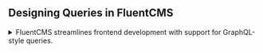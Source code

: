

## **Designing Queries in FluentCMS**
<details> <summary> FluentCMS streamlines frontend development with support for GraphQL-style queries. </summary>

### Requirements

#### 1. Retrieve all related data with one API call
As shown in the screenshot below, we aim to design a course detail page. In addition to displaying basic course information, 
the page should also show related entity data, such as:
- Teacher's bio and skills
- Course-related materials, such as videos   
![Course](https://raw.githubusercontent.com/fluent-cms/fluent-cms/doc/doc/screenshots/page-course.png)
#### 2. Filter data by related entity
In the example below, when displaying a skill, we want to show which teachers have that skill and the courses they teach. 
The tables involved include `courses`, `teachers`, `teacher-skill` (the cross referencing table), and `skills`.
![Related](https://raw.githubusercontent.com/fluent-cms/fluent-cms/doc/doc/screenshots/page-related.png)

### Query Settings
To create or edit a query, navigate to `Schema Builder` > `Queries`.  
![Query](https://raw.githubusercontent.com/fluent-cms/fluent-cms/doc/doc/screenshots/query-setting.png)

### Query Structure
To understand the structure of a FluentCMS query, consider the SQL generated by FluentCMS below, with `course` as the primary entity:

- `teacher` is a lookup attribute of the course.
- `skills` is a cross-table attribute of teacher.


```
 SELECT DISTINCT "courses"."name", "courses"."id", "courses"."desc", "courses"."image", "courses"."summary", "courses"."level", "courses"."status", "courses"."teacher" 
   from "courses" 
      left join "teachers" as "teacher" on "courses"."teacher" = "teacher"."id"
      left join "skill_teacher" as "skills_skill_teacher" on "teacher"."id" = "teacher_skills_skill_teacher"."teacher_id"
      left join "skills" as "teacher_skills" on "teacher_skills_skill_teacher"."skill_id" = "teacher_skills"."id" 
 WHERE "courses"."deleted" = 0 AND "teacher"."deleted" = 0 AND "teacher_skills_skill_teacher"."deleted" = 0 AND "teacher_skills"."deleted" = 0 
  AND ("teacher_skills"."id" IN (1)) 
 ORDER BY "courses"."id" 
 DESC LIMIT 20
```

#### 1. Selection Set
The Selection Set specifies which columns to retrieve. You can include columns from the main entity as well as `lookup` and `crosstable` entities.
```graphql
{
    id,
    name,
    desc,
    image,
    level,
    status,
    teacher{
        firstname,
        lastname,
        image,
        bio,
        skills{
            name,
            years
        }
    },
    materials{
        name,
        image,
        link
    }
}
```

#### 2. From Entity
Each query is based on a main Entity,  setting the main entity's table name as `From` clause.
#### 3. Limit
The query's `Page Size` property sets to `Limit clause`.
#### 4. Sorts
Sorts define the `order by` clause. Sorting can be applied to the main entity or related entities, e.g., below settings corresponds to:

```
select * from course left join teachers 
  on course.teacher = teachers.id
  order by teacher.firstname asc, course.id desc
```

```json
{
  "sorts": [
    {
      "fieldName": "teacher.firstname",
      "order": "Asc"
    },
    {
      "fieldName": "id",
      "order": "Desc"
    }
  ]
}
```

#### 5. Filter
Filter settings define the `WHERE` clause to control which data is retrieved.
- **fieldName**: Specifies a column in either the main entity or a related entity.
- **operator**: `and` requires all constraints to match, while `or` matches any single constraint.
- **constraints**:
  - **match**: Defines how to match values, such as `in` or `startWith`.
  - **value**: Can be hardcoded within the query or passed as a query string parameter.   
  For example, `qs.course_id` pulls the ID from the query string parameter `course_id`, where the prefix `qs.` indicates that the value comes from the query string.  
  Example API call: `/api/queries/<query-name>/one?course_id=3`  
  SQL equivalent: `SELECT * FROM courses WHERE id = 3`  
- **omitFail**: If the query string does not contain a specific constraint value, this option omits the filter. In the example below, if `skill_id` and `material_id` are not provided, FluentCMS ignores these filters.

```json
{
  "filters": [
    {
      "fieldName": "id",
      "operator": "and",
      "omitFail": true,
      "constraints": [
        {
          "match": "in",
          "value": "qs.course_id"
        }
      ]
    },
    {
      "fieldName": "materials.id",
      "operator": "and",
      "omitFail": true,
      "constraints": [
        {
          "match": "in",
          "value": "qs.material_id"
        }
      ]
    },
    {
      "fieldName": "teacher.skills.id",
      "operator": "and",
      "omitFail": true,
      "constraints": [
        {
          "match": "in",
          "value": "qs.skill_id"
        }
      ]
    }
  ]
}
```

#### 6. Join
When sorting or filtering by related entities, FluentCMS joins the relevant tables. For example, with `course` as the main entity and a filter like `teacher.skills.id`, FluentCMS will join these tables:

```
FROM "courses"
LEFT JOIN "teachers" AS "teacher" ON "courses"."teacher" = "teacher"."id"
LEFT JOIN "skill_teacher" AS "skills_skill_teacher" ON "teacher"."id" = "teacher_skills_skill_teacher"."teacher_id"
LEFT JOIN "skills" AS "teacher_skills" ON "teacher_skills_skill_teacher"."skill_id" = "teacher_skills"."id"
```

### Subfield

Subfields in GraphQL are useful for querying complex data structures and handling relationships between entities. For example, when querying for a list of courses, each course could include a nested `teacher` object. Within the `teacher`, additional subfields like `firstname`, `lastname`, and `bio` can be queried. Each level of nesting defines a new layer of subfields.

```graphql
{
    id
    name
    teacher {
        firstname
        lastname
        bio
        skills {
            name
            years
        }
    }
}
```

With FluentCMS, you can add `filter`, `sort`, `offset`, and `limit` options to subfields, allowing for even more control over returned data.

#### Filter in Subfields

Filtering can be specified in three forms:

1. **`fieldName:value` format**

   ```graphql
   firstname
   lastname
   skills(years: 3) {
       name
       years
   }
   ```

   Here, the argument `years: 3` for the `skills` subfield generates a query with a `WHERE` clause equivalent to `years = 3`.

2. **`fieldName: { match: value }` format**

   ```graphql
   firstname
   lastname
   skills(years: { gt: 3 }) {
       name
       years
   }
   ```

   Using `years: { gt: 3 }` as an argument for the `skills` subfield generates a `WHERE` clause `years > 3`.

3. **Advanced filter with multiple conditions**

   ```graphql
   firstname
   lastname
   skills(years: { equals: 3, equals: 4, operator: or }) {
       name
       years
   }
   ```

   With `years: { equals: 3, equals: 4, operator: or }`, the query service generates a `WHERE` clause `years = 3 OR years = 4`.

#### Sort in subfields

Sort arguments can be provided in two forms:

1. **Simple sort by field**

   ```graphql
   firstname
   lastname
   skills(years: 3, sort: years) {
       name
       years
   }
   ```

   With `sort: years`, the query service generates an `ORDER BY` clause like `ORDER BY years`.

2. **Sort by multiple fields and directions**

   ```graphql
   firstname
   lastname
   skills(years: 3, sort: { years: desc, name: asc }) {
       name
       years
   }
   ```

   Here, `sort: { years: desc, name: asc }` generates an `ORDER BY` clause `ORDER BY years DESC, name ASC`.

#### Offset and Limit in subfields

`offset` and `limit` can be passed as query string parameters to control pagination. For instance, calling `/api/queries/teacher` might return a set of results:

```json
[
  {
    "id": 3,
    "firstname": "Jane",
    "lastname": "Debuggins",
    "skills": [
      {
        "id": 13,
        "name": "Html",
        "years": 7,
        "teacher_id": 3,
        "cursor": "eyJ5ZWFycyI6NywiaWQiOjEzLCJzb3VyY2VJZCI6M30"
      },
      {
        "id": 2,
        "name": "C#",
        "years": 5,
        "teacher_id": 3,
        "cursor": null
      },
      {
        "id": 15,
        "name": "Database",
        "years": 4,
        "teacher_id": 3,
        "cursor": null
      },
      {
        "id": 1,
        "name": "C++",
        "years": 3,
        "teacher_id": 3,
        "cursor": "eyJ5ZWFycyI6MywiaWQiOjEsInNvdXJjZUlkIjozfQ"
      }
    ],
    "hasPreviousPage": false,
    "cursor": "eyJpZCI6M30"
  }
]
```

Calling `/api/queries/teacher?skills.limit=2&skills.offset=1` retrieves the second and third skills in the list:

```json
[
  {
    "id": 3,
    "firstname": "Jane",
    "lastname": "Debuggins",
    "skills": [
      {
        "id": 2,
        "name": "C#",
        "years": 5,
        "teacher_id": 3,
        "hasPreviousPage": false,
        "cursor": "eyJ5ZWFycyI6NSwiaWQiOjIsInNvdXJjZUlkIjozfQ"
      },
      {
        "id": 15,
        "name": "Database",
        "years": 4,
        "teacher_id": 3,
        "hasNextPage": true,
        "cursor": "eyJ5ZWFycyI6NCwiaWQiOjE1LCJzb3VyY2VJZCI6M30"
      }
    ],
    "hasPreviousPage": false,
    "cursor": "eyJpZCI6M30"
  }
]
```
#### Paginating subfields

Calling `/api/queries/teacher/part/skills?last=<cursor>` retrieves the records after the third skill.
```json
[
  {
    "id": 15,
    "name": "Database",
    "years": 4,
    "teacher_id": 3,
    "hasPreviousPage": true,
    "cursor": "eyJ5ZWFycyI6NCwiaWQiOjE1LCJzb3VyY2VJZCI6M30"
  },
  {
    "id": 1,
    "name": "C++",
    "years": 3,
    "teacher_id": 3,
    "hasNextPage": false,
    "cursor": "eyJ5ZWFycyI6MywiaWQiOjEsInNvdXJjZUlkIjozfQ"
  }
]
```
This setup allows precise control over filtering, sorting, and paginating nested data in FluentCMS.


### Query Endpoints

Each query has three corresponding endpoints:

- **List**: `/api/queries/<query-name>` retrieves a paginated list.
The example response is, if this page has previous page, the `hasPreviousPage` is set to ture. if the page has next page,
the `hasNextPage` is set to true. 

```json
[
  {
    "name": "The Art of Pizza Making",
    "id": 23,
    "hasPreviousPage": false,
    "cursor": "eyJpZCI6MjJ9"
  },
  {
    "name": "Functional Programming",
    "id": 22
  },
  {
    "id": 21,
    "name": "Functional Programming",
    "hasPreviousPage": true,
    "cursor": "eyJpZCI6M30"
  }
]
```
The cursor field value of the two edge items is used to fetch the next or previous page.
  - To view the next page: `/api/queries/<query-name>?last=<cursor>`
  - To view the previous page: `/api/queries/<query-name>?first=<cursor>`

`sorts` was applied when retrieving next page or previous page.


- **Single Record**: `/api/queries/<query-name>/one` returns the first record.
  - Example: `/api/queries/<query-name>/one?id=***`

- **Multiple Records**: `/api/queries/<query-name>/many` returns multiple records.
  - Example: `/api/queries/<query-name>/many?id=1&id=2&id=3`

If the number of IDs exceeds the page size, only the first set will be returned.

</details>